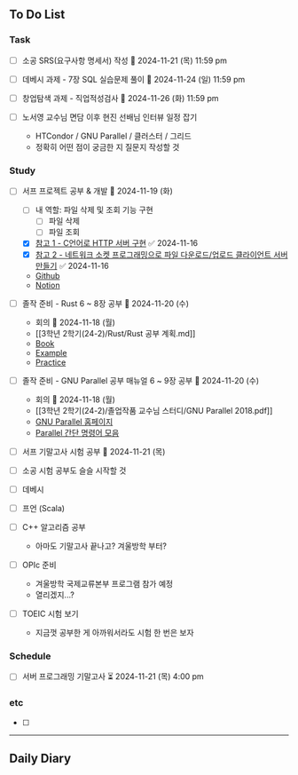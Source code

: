 ## To Do List
### Task
- [ ] 소공 SRS(요구사항 명세서) 작성 📅 2024-11-21 (목) 11:59 pm
- [ ] 데베시 과제 - 7장 SQL 실습문제 풀이 📅 2024-11-24 (일) 11:59 pm
- [ ] 창업탐색 과제 - 직업적성검사 📅 2024-11-26 (화) 11:59 pm

- [ ] 노서영 교수님 면담 이후 현진 선배님 인터뷰 일정 잡기
	- HTCondor / GNU Parallel / 클러스터 / 그리드
	- 정확히 어떤 점이 궁금한 지 질문지 작성할 것

### Study
- [ ] 서프 프로젝트 공부 & 개발 📅 2024-11-19 (화)
	- [ ] 내 역할: 파일 삭제 및 조회 기능 구현
		- [ ] 파일 삭제
		- [ ] 파일 조회
	- [x] [참고 1 - C언어로 HTTP 서버 구현](https://fascination-euna.tistory.com/entry/P4C-W4-W5-C%EC%96%B8%EC%96%B4%EB%A1%9C-HTTP-%EC%84%9C%EB%B2%84-%EA%B5%AC%ED%98%84) ✅ 2024-11-16
	- [x] [참고 2 - 네트워크 소켓 프로그래밍으로 파일 다운로드/업로드 클라이언트 서버 만들기](https://codingwell.tistory.com/59) ✅ 2024-11-16
	- [Github](https://github.com/2024-ServerProgramming/MultiThreading_WebHardServer)
	- [Notion](https://www.notion.so/13778461352780bc9d32eeb226a40321)
- [ ] 졸작 준비 - Rust 6 ~ 8장 공부 📅 2024-11-20 (수) 
	- 회의 📅 2024-11-18 (월) 
	- [[3학년 2학기(24-2)/Rust/Rust 공부 계획.md]]
	- [Book](https://doc.rust-kr.org/)
	- [Example](https://doc.rust-lang.org/rust-by-example/)
	- [Practice](https://practice.course.rs/)
- [ ] 졸작 준비 - GNU Parallel 공부 매뉴얼 6 ~ 9장 공부 📅 2024-11-20 (수)
	- 회의 📅 2024-11-18 (월) 
	- [[3학년 2학기(24-2)/졸업작품 교수님 스터디/GNU Parallel 2018.pdf]]
	- [GNU Parallel 홈페이지](https://www.gnu.org/software/parallel/man.html)
	- [Parallel 간단 명령어 모음](https://www.gnu.org/software/parallel/parallel_cheat.pdf)
- [ ] 서프 기말고사 시험 공부 📅 2024-11-21 (목) 

- [ ] 소공 시험 공부도 슬슬 시작할 것
- [ ] 데베시
- [ ] 프언 (Scala)

- [ ] C++ 알고리즘 공부
	- 아마도 기말고사 끝나고? 겨울방학 부터?
- [ ] OPIc 준비
	- 겨울방학 국제교류본부 프로그램 참가 예정
	- 열리겠지...?
- [ ] TOEIC 시험 보기
	- 지금껏 공부한 게 아까워서라도 시험 한 번은 보자

### Schedule
- [ ] 서버 프로그래밍 기말고사 ⏳ 2024-11-21 (목) 4:00 pm

### etc
- [ ] 

---
## Daily Diary

